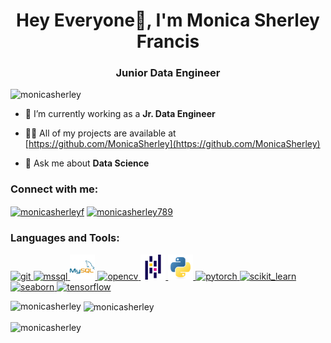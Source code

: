 <h1 align="center">Hey Everyone👋, I'm Monica Sherley Francis</h1>
<h3 align="center">Junior Data Engineer</h3>

<p align="left"> <img src="https://komarev.com/ghpvc/?username=monicasherley&label=Profile%20views&color=0e75b6&style=flat" alt="monicasherley" /> </p>

- 🔭 I’m currently working as a **Jr. Data Engineer**

- 👨‍💻 All of my projects are available at [https://github.com/MonicaSherley](https://github.com/MonicaSherley)

- 💬 Ask me about **Data Science**

<h3 align="left">Connect with me:</h3>
<p align="left">
<a href="https://linkedin.com/in/monicasherleyf" target="blank"><img align="center" src="https://raw.githubusercontent.com/rahuldkjain/github-profile-readme-generator/master/src/images/icons/Social/linked-in-alt.svg" alt="monicasherleyf" height="30" width="40" /></a>
<a href="https://www.hackerrank.com/monicasherley789" target="blank"><img align="center" src="https://raw.githubusercontent.com/rahuldkjain/github-profile-readme-generator/master/src/images/icons/Social/hackerrank.svg" alt="monicasherley789" height="30" width="40" /></a>
</p>

<h3 align="left">Languages and Tools:</h3>
<p align="left"> <a href="https://git-scm.com/" target="_blank" rel="noreferrer"> <img src="https://www.vectorlogo.zone/logos/git-scm/git-scm-icon.svg" alt="git" width="40" height="40"/> </a> <a href="https://www.microsoft.com/en-us/sql-server" target="_blank" rel="noreferrer"> <img src="https://www.svgrepo.com/show/303229/microsoft-sql-server-logo.svg" alt="mssql" width="40" height="40"/> </a> <a href="https://www.mysql.com/" target="_blank" rel="noreferrer"> <img src="https://raw.githubusercontent.com/devicons/devicon/master/icons/mysql/mysql-original-wordmark.svg" alt="mysql" width="40" height="40"/> </a> <a href="https://opencv.org/" target="_blank" rel="noreferrer"> <img src="https://www.vectorlogo.zone/logos/opencv/opencv-icon.svg" alt="opencv" width="40" height="40"/> </a> <a href="https://pandas.pydata.org/" target="_blank" rel="noreferrer"> <img src="https://raw.githubusercontent.com/devicons/devicon/2ae2a900d2f041da66e950e4d48052658d850630/icons/pandas/pandas-original.svg" alt="pandas" width="40" height="40"/> </a> <a href="https://www.python.org" target="_blank" rel="noreferrer"> <img src="https://raw.githubusercontent.com/devicons/devicon/master/icons/python/python-original.svg" alt="python" width="40" height="40"/> </a> <a href="https://pytorch.org/" target="_blank" rel="noreferrer"> <img src="https://www.vectorlogo.zone/logos/pytorch/pytorch-icon.svg" alt="pytorch" width="40" height="40"/> </a> <a href="https://scikit-learn.org/" target="_blank" rel="noreferrer"> <img src="https://upload.wikimedia.org/wikipedia/commons/0/05/Scikit_learn_logo_small.svg" alt="scikit_learn" width="40" height="40"/> </a> <a href="https://seaborn.pydata.org/" target="_blank" rel="noreferrer"> <img src="https://seaborn.pydata.org/_images/logo-mark-lightbg.svg" alt="seaborn" width="40" height="40"/> </a> <a href="https://www.tensorflow.org" target="_blank" rel="noreferrer"> <img src="https://www.vectorlogo.zone/logos/tensorflow/tensorflow-icon.svg" alt="tensorflow" width="40" height="40"/> </a> </p>

<p><img align="left" src="https://github-readme-stats.vercel.app/api/top-langs?username=monicasherley&show_icons=true&locale=en&layout=compact" alt="monicasherley" /></p>

<p>&nbsp;<img align="center" src="https://github-readme-stats.vercel.app/api?username=monicasherley&show_icons=true&locale=en" alt="monicasherley" /></p>

<p><img align="center" src="https://github-readme-streak-stats.herokuapp.com/?user=monicasherley&" alt="monicasherley" /></p>
